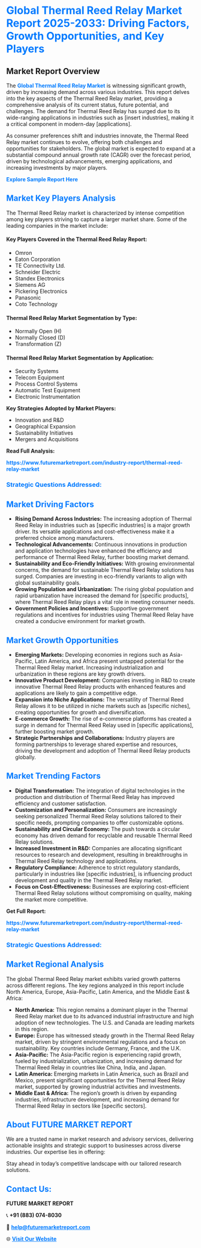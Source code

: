 <h1 style="color: #007BFF;">Global Thermal Reed Relay Market Report 2025-2033: Driving Factors, Growth Opportunities, and Key Players</h1>

<section id="overview">
<h2>Market Report Overview</h2>
<p>The <a href="https://www.futuremarketreport.com/industry-report/thermal-reed-relay-market" style="color: #007BFF; text-decoration: none;"><strong>Global Thermal Reed Relay Market</strong></a> is witnessing significant growth, driven by increasing demand across various industries. This report delves into the key aspects of the Thermal Reed Relay market, providing a comprehensive analysis of its current status, future potential, and challenges. The demand for Thermal Reed Relay has surged due to its wide-ranging applications in industries such as [insert industries], making it a critical component in modern-day [applications].</p>
<p>As consumer preferences shift and industries innovate, the Thermal Reed Relay market continues to evolve, offering both challenges and opportunities for stakeholders. The global market is expected to expand at a substantial compound annual growth rate (CAGR) over the forecast period, driven by technological advancements, emerging applications, and increasing investments by major players.</p>
</section>

<section id="overview">
<p><a href="https://www.futuremarketreport.com/request-sample/reportId=82220" style="color: #007BFF; text-decoration: none;"><strong>Explore Sample Report Here</strong></a></p>
</section>

<section id="key-players">
<h2 style="color: #007BFF;">Market Key Players Analysis</h2>
<p>The Thermal Reed Relay market is characterized by intense competition among key players striving to capture a larger market share. Some of the leading companies in the market include:</p>
<h4>Key Players Covered in the Thermal Reed Relay Report:</h4>
<ul><li>Omron</li><li>Eaton Corporation</li><li>TE Connectivity Ltd.</li><li>Schneider Electric</li><li>Standex Electronics</li><li>Siemens AG</li><li>Pickering Electronics</li><li>Panasonic</li><li>Coto Technology</li></ul>
<h4>Thermal Reed Relay Market Segmentation by Type:</h4>
<ul><li>Normally Open (H)</li><li>Normally Closed (D)</li><li>Transformation (Z)</li></ul>

<h4>Thermal Reed Relay Market Segmentation by Application:</h4>
<ul><li>Security Systems</li><li>Telecom Equipment</li><li>Process Control Systems</li><li>Automatic Test Equipment</li><li>Electronic Instrumentation</li></ul>
<p><strong>Key Strategies Adopted by Market Players:</strong></p>
<ul>
<li>Innovation and R&D</li>
<li>Geographical Expansion</li>
<li>Sustainability Initiatives</li>
<li>Mergers and Acquisitions</li>
</ul>
</section>

<section>
<p><strong>Read Full Analysis: </strong></p><a href="https://www.futuremarketreport.com/industry-report/thermal-reed-relay-market" style="color: #007BFF; text-decoration: none;"><strong>https://www.futuremarketreport.com/industry-report/thermal-reed-relay-market</strong></a>
<h3 style="color: #007BFF;">Strategic Questions Addressed:</h3>
</section>

<section id="driving-factors">
<h2 style="color: #007BFF;">Market Driving Factors</h2>
<ul>
<li><strong>Rising Demand Across Industries:</strong> The increasing adoption of Thermal Reed Relay in industries such as [specific industries] is a major growth driver. Its versatile applications and cost-effectiveness make it a preferred choice among manufacturers.</li>
<li><strong>Technological Advancements:</strong> Continuous innovations in production and application technologies have enhanced the efficiency and performance of Thermal Reed Relay, further boosting market demand.</li>
<li><strong>Sustainability and Eco-Friendly Initiatives:</strong> With growing environmental concerns, the demand for sustainable Thermal Reed Relay solutions has surged. Companies are investing in eco-friendly variants to align with global sustainability goals.</li>
<li><strong>Growing Population and Urbanization:</strong> The rising global population and rapid urbanization have increased the demand for [specific products], where Thermal Reed Relay plays a vital role in meeting consumer needs.</li>
<li><strong>Government Policies and Incentives:</strong> Supportive government regulations and incentives for industries using Thermal Reed Relay have created a conducive environment for market growth.</li>
</ul>
</section>

<section id="growth-opportunities">
<h2 style="color: #007BFF;">Market Growth Opportunities</h2>
<ul>
<li><strong>Emerging Markets:</strong> Developing economies in regions such as Asia-Pacific, Latin America, and Africa present untapped potential for the Thermal Reed Relay market. Increasing industrialization and urbanization in these regions are key growth drivers.</li>
<li><strong>Innovative Product Development:</strong> Companies investing in R&D to create innovative Thermal Reed Relay products with enhanced features and applications are likely to gain a competitive edge.</li>
<li><strong>Expansion into Niche Applications:</strong> The versatility of Thermal Reed Relay allows it to be utilized in niche markets such as [specific niches], creating opportunities for growth and diversification.</li>
<li><strong>E-commerce Growth:</strong> The rise of e-commerce platforms has created a surge in demand for Thermal Reed Relay used in [specific applications], further boosting market growth.</li>
<li><strong>Strategic Partnerships and Collaborations:</strong> Industry players are forming partnerships to leverage shared expertise and resources, driving the development and adoption of Thermal Reed Relay products globally.</li>
</ul>
</section>

<section id="trending-factors">
<h2 style="color: #007BFF;">Market Trending Factors</h2>
<ul>
<li><strong>Digital Transformation:</strong> The integration of digital technologies in the production and distribution of Thermal Reed Relay has improved efficiency and customer satisfaction.</li>
<li><strong>Customization and Personalization:</strong> Consumers are increasingly seeking personalized Thermal Reed Relay solutions tailored to their specific needs, prompting companies to offer customizable options.</li>
<li><strong>Sustainability and Circular Economy:</strong> The push towards a circular economy has driven demand for recyclable and reusable Thermal Reed Relay solutions.</li>
<li><strong>Increased Investment in R&D:</strong> Companies are allocating significant resources to research and development, resulting in breakthroughs in Thermal Reed Relay technology and applications.</li>
<li><strong>Regulatory Compliance:</strong> Adherence to strict regulatory standards, particularly in industries like [specific industries], is influencing product development and quality in the Thermal Reed Relay market.</li>
<li><strong>Focus on Cost-Effectiveness:</strong> Businesses are exploring cost-efficient Thermal Reed Relay solutions without compromising on quality, making the market more competitive.</li>
</ul>
</section>

<section>
<p><strong>Get Full Report: </strong></p><a href="https://www.futuremarketreport.com/industry-report/thermal-reed-relay-market" style="color: #007BFF; text-decoration: none;"><strong>https://www.futuremarketreport.com/industry-report/thermal-reed-relay-market</strong></a>
<h3 style="color: #007BFF;">Strategic Questions Addressed:</h3>
</section>


<section id="regional-analysis">
<h2 style="color: #007BFF;">Market Regional Analysis</h2>
<p>The global Thermal Reed Relay market exhibits varied growth patterns across different regions. The key regions analyzed in this report include North America, Europe, Asia-Pacific, Latin America, and the Middle East & Africa:</p>
<ul>
<li><strong>North America:</strong> This region remains a dominant player in the Thermal Reed Relay market due to its advanced industrial infrastructure and high adoption of new technologies. The U.S. and Canada are leading markets in this region.</li>
<li><strong>Europe:</strong> Europe has witnessed steady growth in the Thermal Reed Relay market, driven by stringent environmental regulations and a focus on sustainability. Key countries include Germany, France, and the U.K.</li>
<li><strong>Asia-Pacific:</strong> The Asia-Pacific region is experiencing rapid growth, fueled by industrialization, urbanization, and increasing demand for Thermal Reed Relay in countries like China, India, and Japan.</li>
<li><strong>Latin America:</strong> Emerging markets in Latin America, such as Brazil and Mexico, present significant opportunities for the Thermal Reed Relay market, supported by growing industrial activities and investments.</li>
<li><strong>Middle East & Africa:</strong> The region’s growth is driven by expanding industries, infrastructure development, and increasing demand for Thermal Reed Relay in sectors like [specific sectors].</li>
</ul>
</section>

<footer>
<h2 style="color: #007BFF;">About FUTURE MARKET REPORT</h2>
<p>We are a trusted name in market research and advisory services, delivering actionable insights and strategic support to businesses across diverse industries. Our expertise lies in offering:</p>

<p>Stay ahead in today’s competitive landscape with our tailored research solutions.</p>

<h2 style="color: #007BFF;">Contact Us:</h2>
<p><strong>FUTURE MARKET REPORT</strong></p>
<p>📞 <strong>+91 (883) 074-8030</strong></p>
<p>📧 <strong><a href="mailto:help@futuremarketreport.com" style="color: #007BFF;">help@futuremarketreport.com</a></strong></p>
<p>🌐 <strong><a href="https://www.futuremarketreport.com/" style="color: #007BFF;">Visit Our Website</a></strong></p>
</footer>